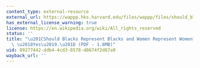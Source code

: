 ```yaml
---
content_type: external-resource
external_url: https://wappp.hks.harvard.edu/files/wappp/files/should_blacks_represent_blacks_and_women_represent_women_a_contingent_yes1.pdf
has_external_license_warning: true
license: https://en.wikipedia.org/wiki/All_rights_reserved
status: ''
title: "\u201CShould Blacks Represent Blacks and Women Represent Women? A Contingent\
  \ \u2018Yes\u2019.\u201D (PDF - 1.8MB)"
uid: 89277442-ddb4-4cd3-8578-d8674f2d67a9
wayback_url: ''
---
```

